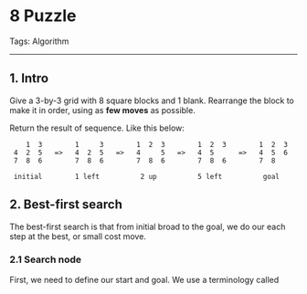 # 8 Puzzle

Tags: Algorithm

---

## 1. Intro

Give a 3-by-3 grid with 8 square blocks and 1 blank.
Rearrange the block to make it in order, using as **few moves** as possible.

Return the result of sequence. Like this below:

```
    1  3        1     3        1  2  3        1  2  3        1  2  3
 4  2  5   =>   4  2  5   =>   4     5   =>   4  5      =>   4  5  6
 7  8  6        7  8  6        7  8  6        7  8  6        7  8 

 initial        1 left          2 up          5 left          goal
```

## 2. Best-first search

The best-first search is that from initial broad to the goal, we do our each step at the best, or small cost move. 

### 2.1 Search node

First, we need to define our start and goal. We use a terminology called 


